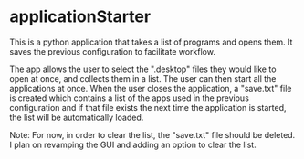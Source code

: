 # applicationStarter

This is a python application that takes a list of programs and opens them. It saves the previous configuration to facilitate workflow.

The app allows the user to select the ".desktop" files they would like to open at once, and collects them in a list. The user can then start all the applications at once. When the user closes the application, a "save.txt" file is created which contains a list of the apps used in the previous configuration and if that file exists the next time the application is started, the list will be automatically loaded.

Note: For now, in order to clear the list, the "save.txt" file should be deleted. I plan on revamping the GUI and adding an option to clear the list. 